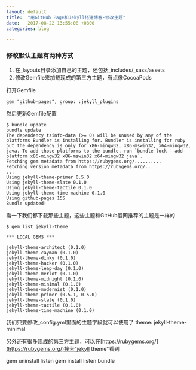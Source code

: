 ```yaml
---
layout: default
title:  "用GitHub Page和Jekyll搭建博客-修改主题"
date:   2017-08-22 13:55:08 +0800
categories: blog

---
```


### 修改默认主题有两种方式

1. 在_layouts目录添加自己的主题，还包括_includes/_sass/assets
2. 修改Gemfile来加载现成的第三方主题，有点像CocoaPods

打开Gemfile

```text
gem "github-pages", group: :jekyll_plugins
```
然后更新Gemfile配置

```shell
$ bundle update
bundle update
The dependency tzinfo-data (>= 0) will be unused by any of the platforms Bundler is installing for. Bundler is installing for ruby but the dependency is only for x86-mingw32, x86-mswin32, x64-mingw32, java. To add those platforms to the bundle, run `bundle lock --add-platform x86-mingw32 x86-mswin32 x64-mingw32 java`.
Fetching gem metadata from https://rubygems.org/..........
Fetching version metadata from https://rubygems.org/..
...
Using jekyll-theme-primer 0.5.0
Using jekyll-theme-slate 0.1.0
Using jekyll-theme-tactile 0.1.0
Using jekyll-theme-time-machine 0.1.0
Using github-pages 155
Bundle updated!
```
看一下我们都下载那些主题，这些主题和GitHub官网推荐的主题是一样的

```shell
$ gem list jekyll-theme

*** LOCAL GEMS ***

jekyll-theme-architect (0.1.0)
jekyll-theme-cayman (0.1.0)
jekyll-theme-dinky (0.1.0)
jekyll-theme-hacker (0.1.0)
jekyll-theme-leap-day (0.1.0)
jekyll-theme-merlot (0.1.0)
jekyll-theme-midnight (0.1.0)
jekyll-theme-minimal (0.1.0)
jekyll-theme-modernist (0.1.0)
jekyll-theme-primer (0.5.1, 0.5.0)
jekyll-theme-slate (0.1.0)
jekyll-theme-tactile (0.1.0)
jekyll-theme-time-machine (0.1.0)
```

我们只要修改_config.yml里面的主题字段就可以使用了
theme: jekyll-theme-minimal

另外还有很多现成的第三方主题，可以在[https://rubygems.org/](https://rubygems.org/)搜索"jekyll theme"看到

gem uninstall listen
gem install listen
bundle


